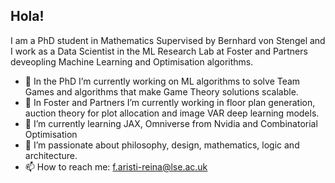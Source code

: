 ## Hola!


I am a PhD student in Mathematics Supervised by Bernhard von Stengel and I work as a Data Scientist in the ML Research Lab at Foster and Partners deveopling Machine Learning and Optimisation algorithms. 

- 🔭 In the PhD I’m currently working on ML algorithms to solve Team Games and algorithms that make Game Theory solutions scalable. 
- 🏢 In Foster and Partners I’m currently working in floor plan generation, auction theory for plot allocation and image VAR deep learning models. 
- 🌱 I’m currently learning JAX, Omniverse from Nvidia and Combinatorial Optimisation
- 🤔 I’m passionate about philosophy, design, mathematics, logic and architecture. 
- 📫 How to reach me: f.aristi-reina@lse.ac.uk


